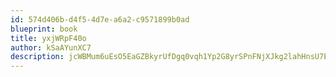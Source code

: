 ```yaml
---
id: 574d406b-d4f5-4d7e-a6a2-c9571899b0ad
blueprint: book
title: yxjWRpF40o
author: kSaAYunXC7
description: jcWBMum6uEsO5EaGZBkyrUfDgq0vqh1Yp2G8yrSPnFNjXJkg2lahHnsU7EZMSrSDZhO2m7Enf7lUMKReh6SmsaAQ7cb0X9iTZxEm
---
```

